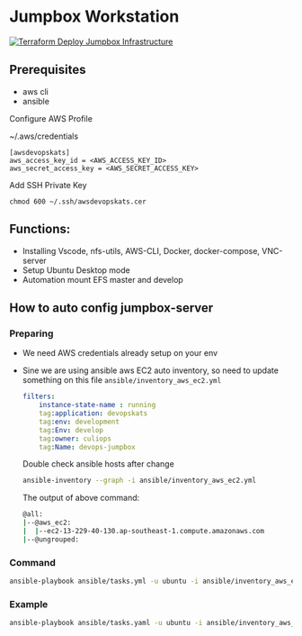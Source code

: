 # Jumpbox Workstation

[![Terraform Deploy Jumpbox Infrastructure](https://github.com/stuartshay/AzureDevOpsKats/actions/workflows/deploy-jumpbox-infra.yml/badge.svg)](https://github.com/stuartshay/AzureDevOpsKats/actions/workflows/deploy-jumpbox-infra.yml)

## Prerequisites

- aws cli
- ansible

Configure AWS Profile

~/.aws/credentials

```
[awsdevopskats]
aws_access_key_id = <AWS_ACCESS_KEY_ID>
aws_secret_access_key = <AWS_SECRET_ACCESS_KEY>
```

Add SSH Private Key

```
chmod 600 ~/.ssh/awsdevopskats.cer
```


## Functions:
- Installing Vscode, nfs-utils, AWS-CLI, Docker, docker-compose, VNC-server
- Setup Ubuntu Desktop mode
- Automation mount EFS master and develop

## How to auto config jumpbox-server

### Preparing
- We need AWS credentials already setup on your env

- Sine we are using ansible aws EC2 auto inventory, so need to update something on this file `ansible/inventory_aws_ec2.yml`

    ```yaml
    filters:
        instance-state-name : running
        tag:application: devopskats
        tag:env: development
        tag:Env: develop
        tag:owner: culiops
        tag:Name: devops-jumpbox
    ```

    Double check ansible hosts after change

    ```bash
    ansible-inventory --graph -i ansible/inventory_aws_ec2.yml
    ```

    The output of above command:
    ```bash
    @all:
    |--@aws_ec2:
    |  |--ec2-13-229-40-130.ap-southeast-1.compute.amazonaws.com
    |--@ungrouped:
    ```

### Command
```bash
ansible-playbook ansible/tasks.yml -u ubuntu -i ansible/inventory_aws_ec2.yml
```

### Example
```bash
ansible-playbook ansible/tasks.yaml -u ubuntu -i ansible/inventory_aws_ec2.yml --private-key ~/.ssh/awsdevopskats.cer --check --diff
```